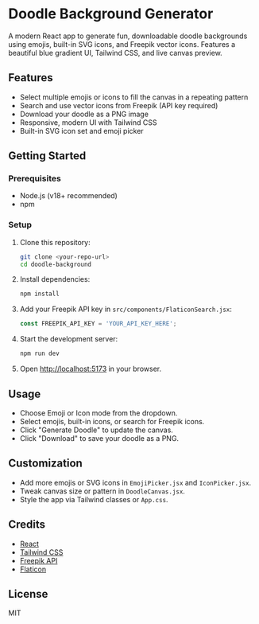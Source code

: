 
# Doodle Background Generator

A modern React app to generate fun, downloadable doodle backgrounds using emojis, built-in SVG icons, and Freepik vector icons. Features a beautiful blue gradient UI, Tailwind CSS, and live canvas preview.

## Features

- Select multiple emojis or icons to fill the canvas in a repeating pattern
- Search and use vector icons from Freepik (API key required)
- Download your doodle as a PNG image
- Responsive, modern UI with Tailwind CSS
- Built-in SVG icon set and emoji picker

## Getting Started

### Prerequisites
- Node.js (v18+ recommended)
- npm

### Setup
1. Clone this repository:
	```sh
	git clone <your-repo-url>
	cd doodle-background
	```
2. Install dependencies:
	```sh
	npm install
	```
3. Add your Freepik API key in `src/components/FlaticonSearch.jsx`:
	```js
	const FREEPIK_API_KEY = 'YOUR_API_KEY_HERE';
	```
4. Start the development server:
	```sh
	npm run dev
	```
5. Open [http://localhost:5173](http://localhost:5173) in your browser.

## Usage
- Choose Emoji or Icon mode from the dropdown.
- Select emojis, built-in icons, or search for Freepik icons.
- Click "Generate Doodle" to update the canvas.
- Click "Download" to save your doodle as a PNG.

## Customization
- Add more emojis or SVG icons in `EmojiPicker.jsx` and `IconPicker.jsx`.
- Tweak canvas size or pattern in `DoodleCanvas.jsx`.
- Style the app via Tailwind classes or `App.css`.

## Credits
- [React](https://react.dev/)
- [Tailwind CSS](https://tailwindcss.com/)
- [Freepik API](https://developers.freepik.com/)
- [Flaticon](https://www.flaticon.com/)

## License
MIT
